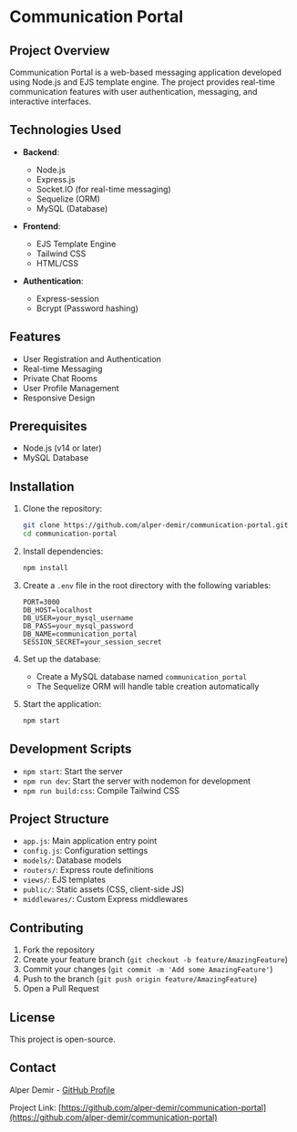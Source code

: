 # Communication Portal

## Project Overview

Communication Portal is a web-based messaging application developed using Node.js and EJS template engine. The project provides real-time communication features with user authentication, messaging, and interactive interfaces.

## Technologies Used

- **Backend**: 
  - Node.js
  - Express.js
  - Socket.IO (for real-time messaging)
  - Sequelize (ORM)
  - MySQL (Database)

- **Frontend**:
  - EJS Template Engine
  - Tailwind CSS
  - HTML/CSS

- **Authentication**:
  - Express-session
  - Bcrypt (Password hashing)

## Features

- User Registration and Authentication
- Real-time Messaging
- Private Chat Rooms
- User Profile Management
- Responsive Design

## Prerequisites

- Node.js (v14 or later)
- MySQL Database

## Installation

1. Clone the repository:
   ```bash
   git clone https://github.com/alper-demir/communication-portal.git
   cd communication-portal
   ```

2. Install dependencies:
   ```bash
   npm install
   ```

3. Create a `.env` file in the root directory with the following variables:
   ```
   PORT=3000
   DB_HOST=localhost
   DB_USER=your_mysql_username
   DB_PASS=your_mysql_password
   DB_NAME=communication_portal
   SESSION_SECRET=your_session_secret
   ```

4. Set up the database:
   - Create a MySQL database named `communication_portal`
   - The Sequelize ORM will handle table creation automatically

5. Start the application:
   ```bash
   npm start
   ```

## Development Scripts

- `npm start`: Start the server
- `npm run dev`: Start the server with nodemon for development
- `npm run build:css`: Compile Tailwind CSS

## Project Structure

- `app.js`: Main application entry point
- `config.js`: Configuration settings
- `models/`: Database models
- `routers/`: Express route definitions
- `views/`: EJS templates
- `public/`: Static assets (CSS, client-side JS)
- `middlewares/`: Custom Express middlewares

## Contributing

1. Fork the repository
2. Create your feature branch (`git checkout -b feature/AmazingFeature`)
3. Commit your changes (`git commit -m 'Add some AmazingFeature'`)
4. Push to the branch (`git push origin feature/AmazingFeature`)
5. Open a Pull Request

## License

This project is open-source.

## Contact

Alper Demir - [GitHub Profile](https://github.com/alper-demir)

Project Link: [https://github.com/alper-demir/communication-portal](https://github.com/alper-demir/communication-portal)
